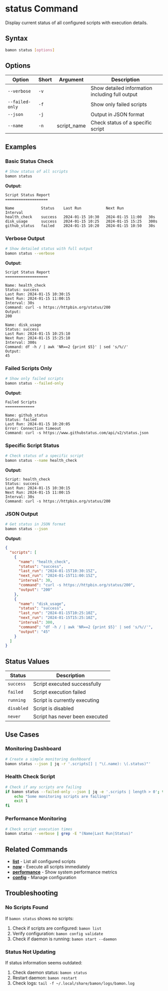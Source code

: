 # status Command

Display current status of all configured scripts with execution details.

## Syntax

```bash
bamon status [options]
```

## Options

| Option | Short | Argument | Description |
|--------|-------|----------|-------------|
| `--verbose` | `-v` | | Show detailed information including full output |
| `--failed-only` | `-f` | | Show only failed scripts |
| `--json` | `-j` | | Output in JSON format |
| `--name` | `-n` | script_name | Check status of a specific script |

## Examples

### Basic Status Check

```bash
# Show status of all scripts
bamon status
```

**Output:**
```
Script Status Report
===================

Name            Status    Last Run           Next Run            Interval
health_check    success   2024-01-15 10:30   2024-01-15 11:00   30s
disk_usage      success   2024-01-15 10:25   2024-01-15 15:25   300s
github_status   failed    2024-01-15 10:20   2024-01-15 10:50   30s
```

### Verbose Output

```bash
# Show detailed status with full output
bamon status --verbose
```

**Output:**
```
Script Status Report
===================

Name: health_check
Status: success
Last Run: 2024-01-15 10:30:15
Next Run: 2024-01-15 11:00:15
Interval: 30s
Command: curl -s https://httpbin.org/status/200
Output:
200

Name: disk_usage
Status: success
Last Run: 2024-01-15 10:25:10
Next Run: 2024-01-15 15:25:10
Interval: 300s
Command: df -h / | awk 'NR==2 {print $5}' | sed 's/%//'
Output:
45
```

### Failed Scripts Only

```bash
# Show only failed scripts
bamon status --failed-only
```

**Output:**
```
Failed Scripts
=============

Name: github_status
Status: failed
Last Run: 2024-01-15 10:20:05
Error: Connection timeout
Command: curl -s https://www.githubstatus.com/api/v2/status.json
```

### Specific Script Status

```bash
# Check status of a specific script
bamon status --name health_check
```

**Output:**
```
Script: health_check
Status: success
Last Run: 2024-01-15 10:30:15
Next Run: 2024-01-15 11:00:15
Interval: 30s
Command: curl -s https://httpbin.org/status/200
```

### JSON Output

```bash
# Get status in JSON format
bamon status --json
```

**Output:**
```json
{
  "scripts": [
    {
      "name": "health_check",
      "status": "success",
      "last_run": "2024-01-15T10:30:15Z",
      "next_run": "2024-01-15T11:00:15Z",
      "interval": 30,
      "command": "curl -s https://httpbin.org/status/200",
      "output": "200"
    },
    {
      "name": "disk_usage",
      "status": "success",
      "last_run": "2024-01-15T10:25:10Z",
      "next_run": "2024-01-15T15:25:10Z",
      "interval": 300,
      "command": "df -h / | awk 'NR==2 {print $5}' | sed 's/%//'",
      "output": "45"
    }
  ]
}
```

## Status Values

| Status | Description |
|--------|-------------|
| `success` | Script executed successfully |
| `failed` | Script execution failed |
| `running` | Script is currently executing |
| `disabled` | Script is disabled |
| `never` | Script has never been executed |

## Use Cases

### Monitoring Dashboard

```bash
# Create a simple monitoring dashboard
bamon status --json | jq -r '.scripts[] | "\(.name): \(.status)"'
```

### Health Check Script

```bash
# Check if any scripts are failing
if bamon status --failed-only --json | jq -e '.scripts | length > 0'; then
    echo "Some monitoring scripts are failing!"
    exit 1
fi
```

### Performance Monitoring

```bash
# Check script execution times
bamon status --verbose | grep -E "(Name|Last Run|Status)"
```

## Related Commands

- **[list](list.md)** - List all configured scripts
- **[now](now.md)** - Execute all scripts immediately
- **[performance](performance.md)** - Show system performance metrics
- **[config](config.md)** - Manage configuration

## Troubleshooting

### No Scripts Found

If `bamon status` shows no scripts:

1. Check if scripts are configured: `bamon list`
2. Verify configuration: `bamon config validate`
3. Check if daemon is running: `bamon start --daemon`

### Status Not Updating

If status information seems outdated:

1. Check daemon status: `bamon status`
2. Restart daemon: `bamon restart`
3. Check logs: `tail -f ~/.local/share/bamon/logs/bamon.log`
